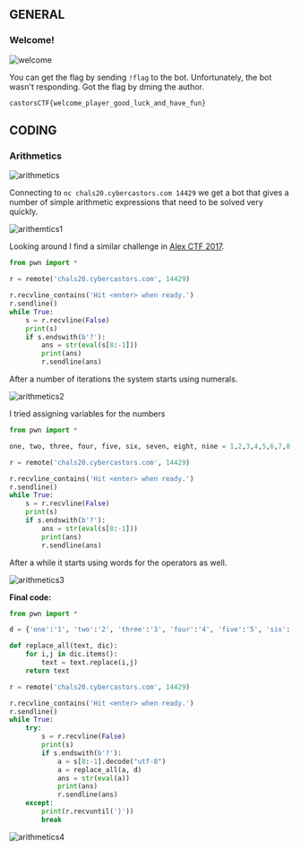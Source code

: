 ## GENERAL

### Welcome!
![welcome](https://user-images.githubusercontent.com/47029515/83407403-4ae20a00-a42e-11ea-9941-9a0147d0ad59.png)

You can get the flag by sending `!flag` to the bot. Unfortunately, the bot wasn't responding.  Got the flag by dming the author.
```
castorsCTF{welcome_player_good_luck_and_have_fun}
```


## CODING

### Arithmetics
![arithmetics](https://user-images.githubusercontent.com/47029515/83408550-6b12c880-a430-11ea-9faa-2b7bca57e580.png)

Connecting to `nc chals20.cybercastors.com 14429` we get a bot that gives a number of simple arithmetic expressions that need to be solved very quickly. 

![arithemtics1](https://user-images.githubusercontent.com/47029515/83409984-22a8da00-a433-11ea-93b6-8c299ad316bd.png)

Looking around I find a similar challenge in [Alex CTF 2017](https://0xd13a.github.io/ctfs/alexctf2017/math-bot/). 

```python
from pwn import *

r = remote('chals20.cybercastors.com', 14429)

r.recvline_contains('Hit <enter> when ready.')
r.sendline()
while True:
	s = r.recvline(False)
	print(s)
	if s.endswith(b'?'):
		ans = str(eval(s[8:-1]))
		print(ans)
		r.sendline(ans)
```
After a number of iterations the system starts using numerals.

![arithmetics2](https://user-images.githubusercontent.com/47029515/83410422-03f71300-a434-11ea-9b32-5fc32c2c36a4.png)

I tried assigning variables for the numbers

```python
from pwn import *

one, two, three, four, five, six, seven, eight, nine = 1,2,3,4,5,6,7,8,9

r = remote('chals20.cybercastors.com', 14429)

r.recvline_contains('Hit <enter> when ready.')
r.sendline()
while True:
	s = r.recvline(False)
	print(s)
	if s.endswith(b'?'):
		ans = str(eval(s[8:-1]))
		print(ans)
		r.sendline(ans)
```

After a while it starts using words for the operators as well.

![arithmetics3](https://user-images.githubusercontent.com/47029515/83411076-29385100-a435-11ea-95c6-e94d06c95cd0.png)

**Final code:**
```python
from pwn import *

d = {'one':'1', 'two':'2', 'three':'3', 'four':'4', 'five':'5', 'six':'6', 'seven':'7', 'eight':'8', 'nine':'9', 'divided-by': '//', 'multiplied-by':'*', 'plus':'+', 'minus':'-'}

def replace_all(text, dic):
	for i,j in dic.items():
		text = text.replace(i,j)
	return text

r = remote('chals20.cybercastors.com', 14429)

r.recvline_contains('Hit <enter> when ready.')
r.sendline()
while True:
	try:
		s = r.recvline(False)
		print(s)
		if s.endswith(b'?'):
			a = s[8:-1].decode("utf-8")
			a = replace_all(a, d)
			ans = str(eval(a))
			print(ans)
			r.sendline(ans)
	except:
		print(r.recvuntil('}'))
		break
```
![arithmetics4](https://user-images.githubusercontent.com/47029515/83411424-d612ce00-a435-11ea-8b84-24de6f373719.png)
